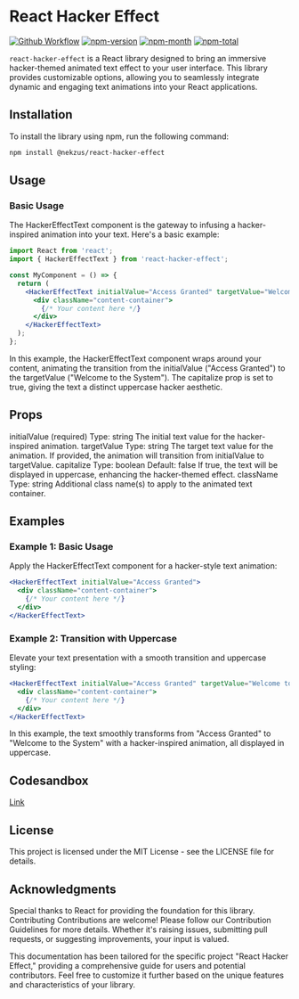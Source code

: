 # React Hacker Effect

[![Github Workflow](https://github.com/nekzus/hacker-effect-text/actions/workflows/publish.yml/badge.svg?event=push)](https://github.com/Nekzus/hacker-effect-text/actions/workflows/publish.yml)
[![npm-version](https://img.shields.io/npm/v/@nekzus/react-hacker-effect.svg)](https://www.npmjs.com/package/@nekzus/react-hacker-effect)
[![npm-month](https://img.shields.io/npm/dm/@nekzus/react-hacker-effect.svg)](https://www.npmjs.com/package/@nekzus/react-hacker-effect)
[![npm-total](https://img.shields.io/npm/dt/@nekzus/react-hacker-effect.svg?style=flat)](https://www.npmjs.com/package/@nekzus/react-hacker-effect)

`react-hacker-effect` is a React library designed to bring an immersive hacker-themed animated text effect to your user interface. This library provides customizable options, allowing you to seamlessly integrate dynamic and engaging text animations into your React applications.

## Installation

To install the library using npm, run the following command:

```bash
npm install @nekzus/react-hacker-effect
```

## Usage
### Basic Usage
The HackerEffectText component is the gateway to infusing a hacker-inspired animation into your text. Here's a basic example:

```jsx
import React from 'react';
import { HackerEffectText } from 'react-hacker-effect';

const MyComponent = () => {
  return (
    <HackerEffectText initialValue="Access Granted" targetValue="Welcome to the System" capitalize>
      <div className="content-container">
        {/* Your content here */}
      </div>
    </HackerEffectText>
  );
};
```

In this example, the HackerEffectText component wraps around your content, animating the transition from the initialValue ("Access Granted") to the targetValue ("Welcome to the System"). The capitalize prop is set to true, giving the text a distinct uppercase hacker aesthetic.

## Props
initialValue (required)
Type: string
The initial text value for the hacker-inspired animation.
targetValue
Type: string
The target text value for the animation. If provided, the animation will transition from initialValue to targetValue.
capitalize
Type: boolean
Default: false
If true, the text will be displayed in uppercase, enhancing the hacker-themed effect.
className
Type: string
Additional class name(s) to apply to the animated text container.
## Examples
### Example 1: Basic Usage
Apply the HackerEffectText component for a hacker-style text animation:

```jsx
<HackerEffectText initialValue="Access Granted">
  <div className="content-container">
    {/* Your content here */}
  </div>
</HackerEffectText>
```
### Example 2: Transition with Uppercase
Elevate your text presentation with a smooth transition and uppercase styling:

```jsx
<HackerEffectText initialValue="Access Granted" targetValue="Welcome to the System" capitalize>
  <div className="content-container">
    {/* Your content here */}
  </div>
</HackerEffectText>
```
In this example, the text smoothly transforms from "Access Granted" to "Welcome to the System" with a hacker-inspired animation, all displayed in uppercase.

## Codesandbox

[Link](https://codesandbox.io/p/devbox/react-hacker-effect-yw5ykh)

## License
This project is licensed under the MIT License - see the LICENSE file for details.

## Acknowledgments
Special thanks to React for providing the foundation for this library.
Contributing
Contributions are welcome! Please follow our Contribution Guidelines for more details. Whether it's raising issues, submitting pull requests, or suggesting improvements, your input is valued.

This documentation has been tailored for the specific project "React Hacker Effect," providing a comprehensive guide for users and potential contributors. Feel free to customize it further based on the unique features and characteristics of your library.
